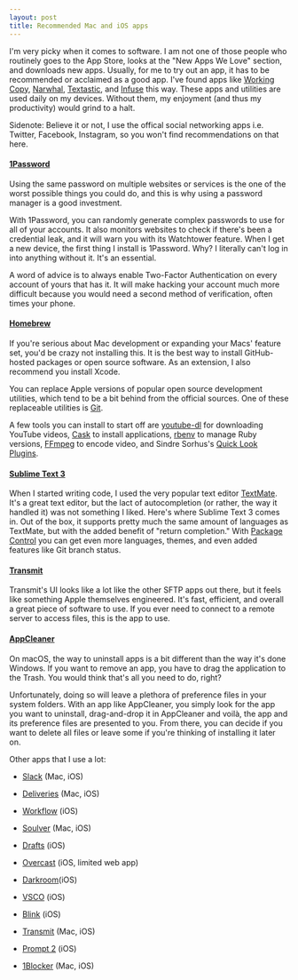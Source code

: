 ```yaml
---
layout: post
title: Recommended Mac and iOS apps
---
```


I'm very picky when it comes to software. I am not one of those people who routinely goes to the App Store, looks at the "New Apps We Love" section, and downloads new apps. Usually, for me to try out an app, it has to be recommended or acclaimed as a good app. I've found apps like [Working Copy](https://workingcopyapp.com), [Narwhal](http://getnarwhal.com), [Textastic](https://textasticapp.com), and [Infuse](https://firecore.com/infuse) this way. These apps and utilities are used daily on my devices. Without them, my enjoyment (and thus my productivity) would grind to a halt. 

Sidenote: Believe it or not, I use the offical social networking apps i.e. Twitter, Facebook, Instagram, so you won't find recommendations on that here.

#### [1Password](https://1password.com)   
Using the same password on multiple websites or services is the one of the worst possible things you could do, and this is why using a password manager is a good investment.  

With 1Password, you can randomly generate complex passwords to use for all of your accounts. It also monitors websites to check if there's been a credential leak, and it will warn you with its Watchtower feature. When I get a new device, the first thing I install is 1Password. Why? I literally can't log in into anything without it. It's an essential.  

A word of advice is to always enable Two-Factor Authentication on every account of yours that has it. It will make hacking your account much more difficult because you would need a second method of verification, often times your phone.

#### [Homebrew](http://brew.sh/)   
If you're serious about Mac development or expanding your Macs' feature set, you'd be crazy not installing this. It is the best way to install GitHub-hosted packages or open source software. As an extension, I also recommend you install Xcode.  

You can replace Apple versions of popular open source development utilities, which tend to be a bit behind from the official sources. One of these replaceable utilities is [Git](https://git-scm.com).

A few tools you can install to start off are [youtube-dl](https://rg3.github.io/youtube-dl/) for downloading YouTube videos, [Cask](https://caskroom.github.io) to install applications, [rbenv](https://github.com/rbenv/rbenv) to manage Ruby versions, [FFmpeg](https://ffmpeg.org) to encode video, and Sindre Sorhus's [Quick Look Plugins](https://github.com/sindresorhus/quick-look-plugins).  

#### [Sublime Text 3](https://sublimetext.com)   
When I started writing code, I used the very popular text editor [TextMate](https://macromates.com). It's a great text editor, but the lact of autocompletion (or rather, the way it handled it) was not something I liked. Here's where Sublime Text 3 comes in. Out of the box, it supports pretty much the same amount of languages as TextMate, but with the added benefit of "return completion." With [Package Control](https://packagecontrol.io) you can get even more languages, themes, and even added features like Git branch status.  

#### [Transmit](https://panic.com/transmit)   
Transmit's UI looks like a lot like the other SFTP apps out there, but it feels like something Apple themselves engineered. It's fast, efficient, and overall a great piece of software to use. If you ever need to connect to a remote server to access files, this is the app to use.

#### [AppCleaner](https://freemacsoft.net/appcleaner/)   
On macOS, the way to uninstall apps is a bit different than the way it's done Windows. If you want to remove an app, you have to drag the application to the Trash. You would think that's all you need to do, right?  

Unfortunately, doing so will leave a plethora of preference files in your system folders. With an app like AppCleaner, you simply look for the app you want to uninstall, drag-and-drop it in AppCleaner and voilà, the app and its preference files are presented to you. From there, you can decide if you want to delete all files or leave some if you're thinking of installing it later on.


Other apps that I use a lot:  

* [Slack](https://slack.com) (Mac, iOS)  

* [Deliveries](https://junecloud.com/software/) (Mac, iOS)  

* [Workflow](https://geo.itunes.apple.com/us/app/workflow-powerful-automation/id915249334?mt=8&uo=4&at=1010lbam) (iOS)  

* [Soulver](https://geo.itunes.apple.com/us/app/soulver-notepad-calculator/id348142037?mt=8&uo=4&at=1010lbam) (Mac, iOS)  

* [Drafts](https://geo.itunes.apple.com/us/app/drafts-quickly-capture-notes/id905337691?mt=8&uo=4&at=1010lbam) (iOS)   

* [Overcast](https://geo.itunes.apple.com/us/app/overcast-podcast-player/id888422857?mt=8&uo=4&at=1010lbam) (iOS, limited web app)  

* [Darkroom](https://geo.itunes.apple.com/us/app/darkroom-photo-editor/id953286746?mt=8&uo=4&at=1010lbam)(iOS)  

* [VSCO](https://geo.itunes.apple.com/us/app/vsco/id588013838?mt=8&uo=4&at=1010lbam) (iOS)  

* [Blink](https://geo.itunes.apple.com/us/app/blink-better-affiliate-links/id946766863?mt=8&uo=4&at=1010lbam) (iOS)  

* [Transmit](https://panic.com/transmit) (Mac, iOS)  

* [Prompt 2](https://geo.itunes.apple.com/us/app/prompt-2/id917437289?mt=8&uo=4&at=1010lbam) (iOS)  

* [1Blocker](https://geo.itunes.apple.com/us/app/1blocker-block-ads-tracking/id1025729002?mt=8&uo=4&at=1010lbam) (Mac, iOS)  
